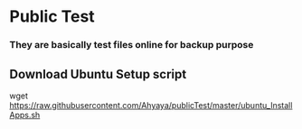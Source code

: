 # Public Test

### They are basically test files online for backup purpose

## Download Ubuntu Setup script
wget https://raw.githubusercontent.com/Ahyaya/publicTest/master/ubuntu_InstallApps.sh
